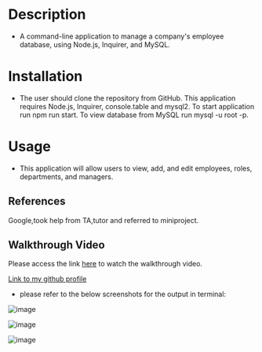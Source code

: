 # Description
* A command-line application to manage a company's employee database, using Node.js, Inquirer, and MySQL.

# Installation
* The user should clone the repository from GitHub. This application requires Node.js, Inquirer, console.table and mysql2. To start application run npm run start. To view database from MySQL run mysql -u root -p.

# Usage

* This application will allow users to view, add, and edit employees, roles, departments, and managers.


## References

Google,took help from TA,tutor and referred to miniproject.

## Walkthrough Video

Please access the link [here](https://drive.google.com/file/d/1pGVyKXEQIndKJO36ggGHb-TbNZtGvLL-/view?usp=sharing) to watch the walkthrough video.

[Link to my github profile](https://github.com/RoopaThimmanacherla/employee-database)

* please refer to the below screenshots for the output in terminal:

![image](https://github.com/RoopaThimmanacherla/employee-database/assets/144958836/4377b741-bc59-4e88-99bb-589fa842c709)

![image](https://github.com/RoopaThimmanacherla/employee-database/assets/144958836/c2346c79-8ed8-40ae-b3f1-b166afd054ac)

![image](https://github.com/RoopaThimmanacherla/employee-database/assets/144958836/ef45acc0-6881-46a7-86b1-ab510444f479)





